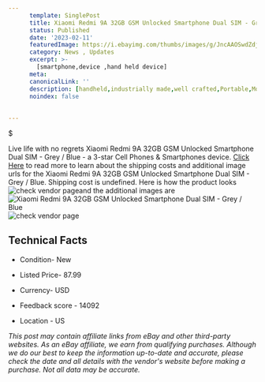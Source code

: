 ```yaml
---
      template: SinglePost
      title: Xiaomi Redmi 9A 32GB GSM Unlocked Smartphone Dual SIM - Grey / Blue
      status: Published
      date: '2023-02-11'
      featuredImage: https://i.ebayimg.com/thumbs/images/g/JncAAOSwdZdjDMJc/s-l225.jpg
      category: News , Updates
      excerpt: >-
        [smartphone,device ,hand held device]
      meta:
      canonicalLink: ''
      description: [handheld,industrially made,well crafted,Portable,Mobile,Compact,Convenient,Lightweight,Maneuverable,Man-portable,Miniature,Carriable,Hand-held,Light,Holdable,Transportable,Mobile device,Pocket-sized,On-the-go,Wireless,Cordless,Compact size,Convenient size, smartphone,device ,hand held device]
      noindex: false
      
        
---
```

$

Live life with no regrets Xiaomi Redmi 9A 32GB GSM Unlocked Smartphone Dual SIM - Grey / Blue - a 3-star Cell Phones & Smartphones device. [Click Here](https://www.ebay.com/itm/225139902598?hash=item346b624886%3Ag%3AJncAAOSwdZdjDMJc&mkevt=1&mkcid=1&mkrid=711-53200-19255-0&campid=%253CePNCampaignId%253E&customid=%253CreferenceId%253E&toolid=10049) to read more to learn about the shipping costs and additional image urls for the Xiaomi Redmi 9A 32GB GSM Unlocked Smartphone Dual SIM - Grey / Blue. Shipping cost is undefined. Here is how the product looks ![check vendor page](https://i.ebayimg.com/thumbs/images/g/JncAAOSwdZdjDMJc/s-l225.jpg)and the additional images are![Xiaomi Redmi 9A 32GB GSM Unlocked Smartphone Dual SIM - Grey / Blue](https://i.ebayimg.com/images/g/JncAAOSwdZdjDMJc/s-l500.jpg)![check vendor page](https://origin-galleryplus.ebayimg.com/ws/web/225139902598_2_0_1/225x225.jpg,https://origin-galleryplus.ebayimg.com/ws/web/225139902598_3_0_1/225x225.jpg,https://origin-galleryplus.ebayimg.com/ws/web/225139902598_4_0_1/225x225.jpg,https://origin-galleryplus.ebayimg.com/ws/web/225139902598_5_0_1/225x225.jpg)



 ## Technical Facts 



     
      

 - Condition- New 


      

 - Listed Price- 87.99 


      

 - Currency- USD 


      

 - Feedback score - 14092 


      

 - Location - US 


      
      

 *_This post may contain affiliate links from eBay and other third-party websites. As an eBay affiliate, we earn from qualifying purchases. Although we do our best to keep the information up-to-date and accurate, please check the date and all details with the vendor's website before making a purchase. Not all data may be accurate._*






